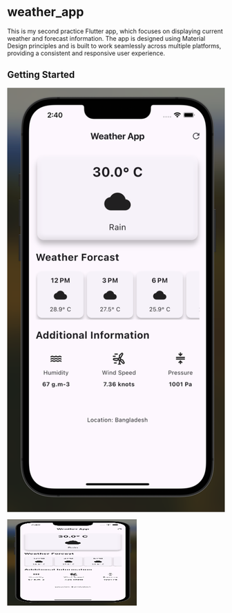 # weather_app

This is my second practice Flutter app, which focuses on displaying current weather and forecast information. The app is designed using Material Design principles and is built to work seamlessly across multiple platforms, providing a consistent and responsive user experience.

## Getting Started

![Alt text](image.png)

<!-- Use HTML for more control -->
<img src="image.png" alt="Alt text" width="300" height="200">


